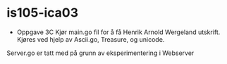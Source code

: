 # is105-ica03


- Oppgave 3C
Kjør main.go fil for å få Henrik Arnold Wergeland utskrift. Kjøres ved hjelp av
Ascii.go, Treasure, og unicode.

Server.go er tatt med på grunn av eksperimentering i Webserver
